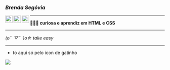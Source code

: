 <!--
### Hi there 👋
**misprised/misprised** is a ✨ _special_ ✨ repository because its `README.md` (this file) appears on your GitHub profile.

Here are some ideas to get you started:

- 🔭 I’m currently working on ...
- 🌱 I’m currently learning ...
- 👯 I’m looking to collaborate on ...
- 🤔 I’m looking for help with ...
- 💬 Ask me about ...
- 📫 How to reach me: ...
- 😄 Pronouns: ...
- ⚡ Fun fact: ...
-->

### <h3> _Brenda Segóvia_ </h3>

[<img align="left" width="23rem" src="https://image.flaticon.com/icons/svg/1384/1384063.svg"/>](https://www.instagram.com/bresegovia_/)
[<img align="left" width="23rem" src="https://image.flaticon.com/icons/svg/1384/1384065.svg"/>](https://twitter.com/brendsegovia)
[<img align="left" width="23rem" src="https://image.flaticon.com/icons/svg/174/174857.svg"/>](https://www.linkedin.com/in/brenda-seg%C3%B3via-9b4484120//)


***

**👩🏻‍💻 curiosa e aprendiz em HTML e CSS**

***

   _(o゜▽゜)o☆ take easy_
   
  
***
 * to aqui só pelo icon de gatinho

  ![](https://images-wixmp-ed30a86b8c4ca887773594c2.wixmp.com/f/20ae8263-5f2b-459a-b1d4-3361e3e146e3/d4ok2y0-fab27cba-939e-4903-9121-e5696fbe4765.gif?token=eyJ0eXAiOiJKV1QiLCJhbGciOiJIUzI1NiJ9.eyJzdWIiOiJ1cm46YXBwOiIsImlzcyI6InVybjphcHA6Iiwib2JqIjpbW3sicGF0aCI6IlwvZlwvMjBhZTgyNjMtNWYyYi00NTlhLWIxZDQtMzM2MWUzZTE0NmUzXC9kNG9rMnkwLWZhYjI3Y2JhLTkzOWUtNDkwMy05MTIxLWU1Njk2ZmJlNDc2NS5naWYifV1dLCJhdWQiOlsidXJuOnNlcnZpY2U6ZmlsZS5kb3dubG9hZCJdfQ.k-n99W2rWt1_JScvGtn1gaUYnTj2whephd53VaKzltk)
